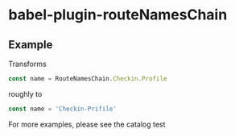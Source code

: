 # babel-plugin-routeNamesChain

## Example

Transforms
```js
const name = RouteNamesChain.Checkin.Profile
```

roughly to
```js
const name = 'Checkin-Prifile'
```

For more examples, please see the catalog test